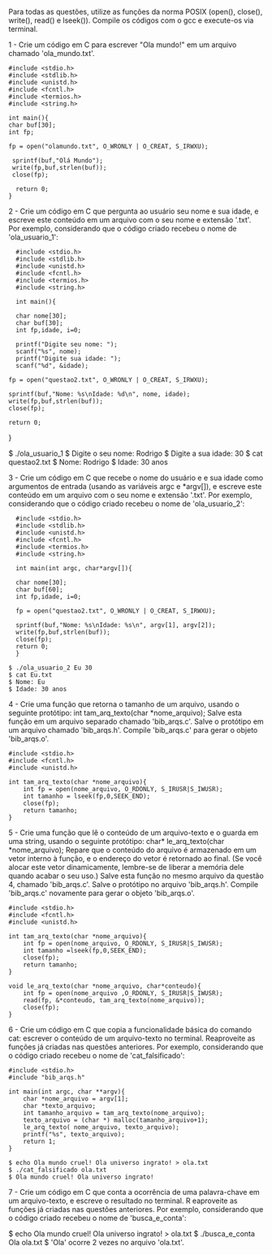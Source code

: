 

Para todas as questões, utilize as funções da norma POSIX (open(), close(), write(), read() e lseek()). Compile os códigos com o gcc e execute-os via terminal.

1 -    Crie um código em C para escrever "Ola mundo!" em um arquivo chamado 'ola_mundo.txt'.

    #include <stdio.h>
    #include <stdlib.h>
    #include <unistd.h>
    #include <fcntl.h>
    #include <termios.h>
    #include <string.h>

    int main(){
    char buf[30];
    int fp;

    fp = open("olamundo.txt", O_WRONLY | O_CREAT, S_IRWXU);	

     sprintf(buf,"Olá Mundo");
     write(fp,buf,strlen(buf));
     close(fp);

      return 0;
    }
  
2 -    Crie um código em C que pergunta ao usuário seu nome e sua idade, e escreve este conteúdo em um arquivo com o seu nome e extensão '.txt'. Por exemplo, considerando que o código criado recebeu o nome de 'ola_usuario_1':

      #include <stdio.h>
      #include <stdlib.h>
      #include <unistd.h>
      #include <fcntl.h>
      #include <termios.h>
      #include <string.h>

      int main(){

      char nome[30];
      char buf[30];
      int fp,idade, i=0;

      printf("Digite seu nome: ");
      scanf("%s", nome);
      printf("Digite sua idade: ");
      scanf("%d", &idade);

    fp = open("questao2.txt", O_WRONLY | O_CREAT, S_IRWXU);	

    sprintf(buf,"Nome: %s\nIdade: %d\n", nome, idade);
    write(fp,buf,strlen(buf));
    close(fp);

    return 0;
  }

$ ./ola_usuario_1
$ Digite o seu nome: Rodrigo
$ Digite a sua idade: 30
$ cat questao2.txt
$ Nome: Rodrigo
$ Idade: 30 anos

3 -     Crie um código em C que recebe o nome do usuário e e sua idade como argumentos de entrada (usando as variáveis argc e 
*argv[]), e escreve este conteúdo em um arquivo com o seu nome e extensão '.txt'. Por exemplo, considerando que o código criado 
recebeu o nome de 'ola_usuario_2':

      #include <stdio.h>
      #include <stdlib.h>
      #include <unistd.h>
      #include <fcntl.h>
      #include <termios.h>
      #include <string.h>

      int main(int argc, char*argv[]){

      char nome[30];
      char buf[60];
      int fp,idade, i=0;

      fp = open("questao2.txt", O_WRONLY | O_CREAT, S_IRWXU);	

      sprintf(buf,"Nome: %s\nIdade: %s\n", argv[1], argv[2]);
      write(fp,buf,strlen(buf));
      close(fp);
      return 0;
      }

    $ ./ola_usuario_2 Eu 30
    $ cat Eu.txt
    $ Nome: Eu
    $ Idade: 30 anos

4 -     Crie uma função que retorna o tamanho de um arquivo, usando o seguinte protótipo: int tam_arq_texto(char *nome_arquivo); 
Salve esta função em um arquivo separado chamado 'bib_arqs.c'. Salve o protótipo em um arquivo chamado 'bib_arqs.h'. 
Compile 'bib_arqs.c' para gerar o objeto 'bib_arqs.o'.

    #include <stdio.h>
    #include <fcntl.h>
    #include <unistd.h>

    int tam_arq_texto(char *nome_arquivo){
        int fp = open(nome_arquivo, O_RDONLY, S_IRUSR|S_IWUSR);
        int tamanho = lseek(fp,0,SEEK_END);
        close(fp);
        return tamanho;
    }
    
5 -    Crie uma função que lê o conteúdo de um arquivo-texto e o guarda em uma string, usando o seguinte protótipo: 
char* le_arq_texto(char *nome_arquivo); Repare que o conteúdo do arquivo é armazenado em um vetor interno à função, 
e o endereço do vetor é retornado ao final. (Se você alocar este vetor dinamicamente, lembre-se de liberar a memória 
dele quando acabar o seu uso.) Salve esta função no mesmo arquivo da questão 4, chamado 'bib_arqs.c'.
Salve o protótipo no arquivo 'bib_arqs.h'. Compile 'bib_arqs.c' novamente para gerar o objeto 'bib_arqs.o'.

    #include <stdio.h>
    #include <fcntl.h>
    #include <unistd.h>

    int tam_arq_texto(char *nome_arquivo){
        int fp = open(nome_arquivo, O_RDONLY, S_IRUSR|S_IWUSR);
        int tamanho =lseek(fp,0,SEEK_END);
        close(fp);
        return tamanho;
    }

    void le_arq_texto(char *nome_arquivo, char*conteudo){
        int fp = open(nome_arquivo ,O_RDONLY, S_IRUSR|S_IWUSR);
        read(fp, &*conteudo, tam_arq_texto(nome_arquivo));
        close(fp);
    }

6 -    Crie um código em C que copia a funcionalidade básica do comando cat: escrever o conteúdo de um arquivo-texto no terminal. 
Reaproveite as funções já criadas nas questões anteriores. Por exemplo, considerando que o código criado recebeu o nome de
'cat_falsificado':

    #include <stdio.h>
    #include "bib_arqs.h"

    int main(int argc, char **argv){
        char *nome_arquivo = argv[1];
        char *texto_arquivo;
        int tamanho_arquivo = tam_arq_texto(nome_arquivo);
        texto_arquivo = (char *) malloc(tamanho_arquivo+1);
        le_arq_texto( nome_arquivo, texto_arquivo);
        printf("%s", texto_arquivo);
        return 1;
    }

    $ echo Ola mundo cruel! Ola universo ingrato! > ola.txt
    $ ./cat_falsificado ola.txt
    $ Ola mundo cruel! Ola universo ingrato!

7 -     Crie um código em C que conta a ocorrência de uma palavra-chave em um arquivo-texto, e escreve o resultado no terminal. R
eaproveite as funções já criadas nas questões anteriores. Por exemplo, considerando que o código criado recebeu o nome de 
'busca_e_conta':



$ echo Ola mundo cruel! Ola universo ingrato! > ola.txt
$ ./busca_e_conta Ola ola.txt
$ 'Ola' ocorre 2 vezes no arquivo 'ola.txt'.


